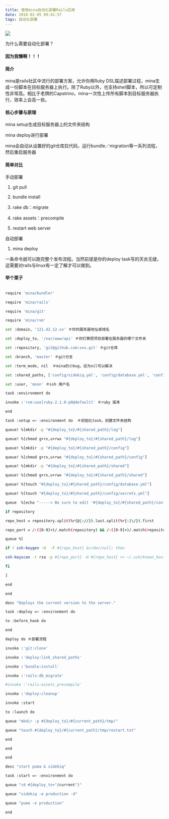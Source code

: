 ```yaml
---
title: 使用mina自动化部署Rails应用
date: 2018-02-05 09:41:57
tags: 自动化部署
---
```

![](http://upload-images.jianshu.io/upload_images/4073552-1881d52edbf495e0.png?imageMogr2/auto-orient/strip%7CimageView2/2/w/1240)

为什么需要自动化部署？

#### 因为我懒啊！！！

#### 简介

mina是rails社区中流行的部署方案，允许你用Ruby DSL描述部署过程，mina生成一份脚本在目标服务器上执行。除了Ruby以外，也支持shell脚本，所以可定制性非常高。相比于老牌的Capstrino，mina一次性上传所有脚本到目标服务器执行，效率上会高一些。

#### 核心步骤与原理

mina setup生成目标服务器上的文件夹结构

mina deploy进行部署

mina会自动从设置好的git仓库拉代码，运行bundle／migration等一系列流程，然后重启服务器

#### 简单对比

手动部署

1. git pull

2. bundle  install

3. rake db：migrate

4. rake assets：precompile

5. restart web server

自动部署

1. mina deploy

一条命令就可以跑完整个发布流程。当然前提是你的deploy task写的天衣无缝，这需要对rails与linux有一定了解才可以做到。

#### 举个栗子

```sh

require 'mina/bundler'

require 'mina/rails'

require 'mina/git'

require 'mina/rvm'

set :domain, '121.42.12.xx' ＃你的服务器地址或域名

set :deploy_to, '/var/www/api' ＃你打算把项目部署在服务器的哪个文件夹

set :repository, 'git@github.com:xxx.git' ＃git仓库

set :branch, 'master' ＃git分支

set :term_mode, nil  ＃mina的小bug，设为nil可以解决

set :shared_paths, ['config/sidekiq.yml', 'config/database.yml', 'config/secrets.yml', 'log', 'shared'] ＃很关键，这几个文件夹会在多次部署间，通过符号链接的形式共享

set :user, 'moon' ＃ssh 用户名

task :environment do

invoke :'rvm:use[ruby-2.1.0-p0@default]' ＃ruby 版本

end

task :setup => :environment do  ＃初始化task，创建文件夹结构

queue! %[mkdir -p "#{deploy_to}/#{shared_path}/log"]

queue! %[chmod g+rx,u+rwx "#{deploy_to}/#{shared_path}/log"]

queue! %[mkdir -p "#{deploy_to}/#{shared_path}/config"]

queue! %[chmod g+rx,u+rwx "#{deploy_to}/#{shared_path}/config"]

queue! %[mkdir -p "#{deploy_to}/#{shared_path}/shared"]

queue! %[chmod g+rx,u+rwx "#{deploy_to}/#{shared_path}/shared"]

queue! %[touch "#{deploy_to}/#{shared_path}/config/database.yml"]

queue! %[touch "#{deploy_to}/#{shared_path}/config/secrets.yml"]

queue  %[echo "-----> Be sure to edit '#{deploy_to}/#{shared_path}/config/database.yml' and 'secrets.yml'."]

if repository

repo_host = repository.split(%r{@|://}).last.split(%r{:|\/}).first

repo_port = /:([0-9]+)/.match(repository) && /:([0-9]+)/.match(repository)[1] || '22'

queue %[

if ! ssh-keygen -H  -F #{repo_host} &>/dev/null; then

ssh-keyscan -t rsa -p #{repo_port} -H #{repo_host} >> ~/.ssh/known_hosts

fi

]

end

end

desc "Deploys the current version to the server."

task :deploy => :environment do

to :before_hook do

end

deploy do ＃部署流程

invoke :'git:clone'

invoke :'deploy:link_shared_paths'

invoke :'bundle:install'

invoke :'rails:db_migrate'

#invoke :'rails:assets_precompile'

invoke :'deploy:cleanup'

invoke :start

to :launch do

queue "mkdir -p #{deploy_to}/#{current_path}/tmp/"

queue "touch #{deploy_to}/#{current_path}/tmp/restart.txt"

end

end

end

desc "start puma & sidekiq"

task :start => :environment do

queue "cd #{deploy_to+"/current"}"

queue "sidekiq -e production -d"

queue "puma -e production"

end

```
